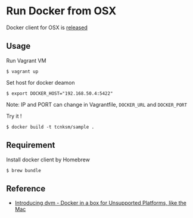 # Run Docker from OSX

Docker client for OSX is [released](https://github.com/dotcloud/docker/blob/master/CHANGELOG.md#073-2014-01-02)

## Usage

Run Vagrant VM

```
$ vagrant up
```

Set host for docker deamon
```
$ export DOCKER_HOST="192.168.50.4:5422"
```
Note: IP and PORT can change in Vagrantfile, `DOCKER_URL` and `DOCKER_PORT`


Try it !

```
$ docker build -t tcnksm/sample .
```

## Requirement

Install docker client by Homebrew

```
$ brew bundle
```


## Reference

- [Introducing dvm - Docker in a box for Unsupported Platforms, like the Mac](http://hw-ops.com/blog/2014/01/07/introducing-dvm-docker-in-a-box-for-unsupported-platforms/)
